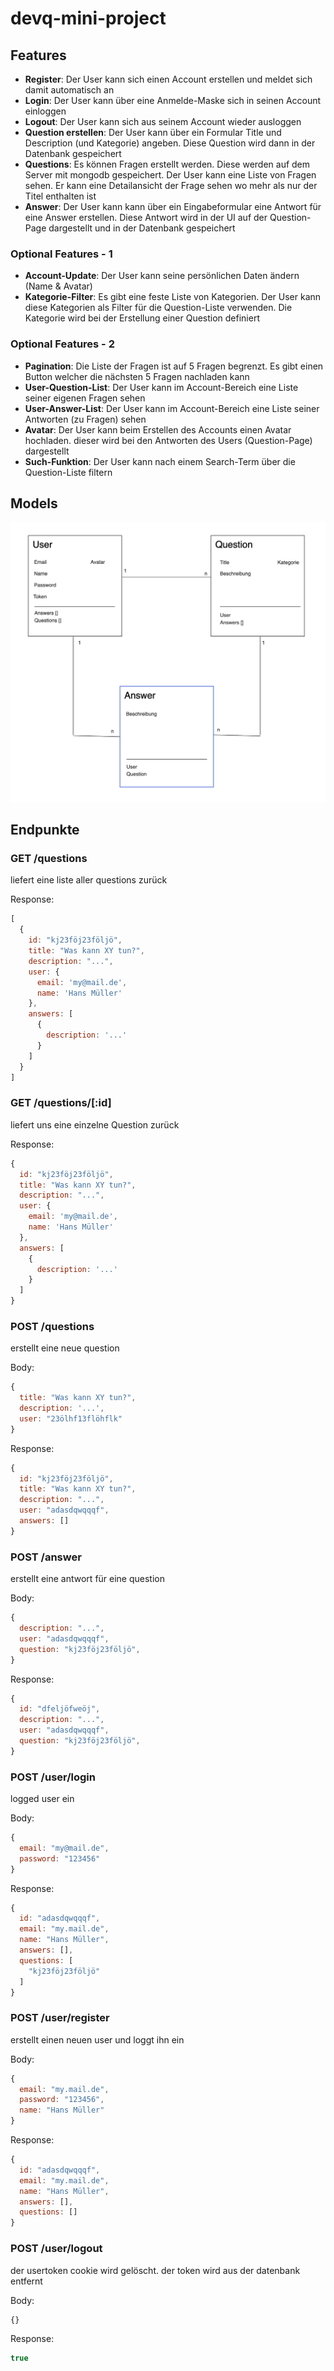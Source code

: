 # devq-mini-project


## Features

- **Register**: Der User kann sich einen Account erstellen und meldet sich damit automatisch an
- **Login**: Der User kann über eine Anmelde-Maske sich in seinen Account einloggen
- **Logout**: Der User kann sich aus seinem Account wieder ausloggen
- **Question erstellen**: Der User kann über ein Formular Title und Description (und Kategorie) angeben. Diese Question wird dann in der Datenbank gespeichert
- **Questions**: Es können Fragen erstellt werden. Diese werden auf dem Server mit mongodb gespeichert. Der User kann eine Liste von Fragen sehen. Er kann eine Detailansicht der Frage sehen wo mehr als nur der Titel enthalten ist
- **Answer**: Der User kann kann über ein Eingabeformular eine Antwort für eine Answer erstellen. Diese Antwort wird in der UI auf der Question-Page dargestellt und in der Datenbank gespeichert

### Optional Features - 1

- **Account-Update**: Der User kann seine persönlichen Daten ändern (Name & Avatar)
- **Kategorie-Filter**: Es gibt eine feste Liste von Kategorien. Der User kann diese Kategorien als Filter für die Question-Liste verwenden. Die Kategorie wird bei der Erstellung einer Question definiert

### Optional Features - 2

- **Pagination**: Die Liste der Fragen ist auf 5 Fragen begrenzt. Es gibt einen Button welcher die nächsten 5 Fragen nachladen kann
- **User-Question-List**: Der User kann im Account-Bereich eine Liste seiner eigenen Fragen sehen
- **User-Answer-List**: Der User kann im Account-Bereich eine Liste seiner Antworten (zu Fragen) sehen
- **Avatar**: Der User kann beim Erstellen des Accounts einen Avatar hochladen. dieser wird bei den Antworten des Users (Question-Page) dargestellt
- **Such-Funktion**: Der User kann nach einem Search-Term über die Question-Liste filtern


## Models

![Model-Relations](images/Model-Relations.png)

## Endpunkte

### GET /questions

liefert eine liste aller questions zurück

Response:
```javascript
[
  {
    id: "kj23föj23följö",
    title: "Was kann XY tun?",
    description: "...",
    user: {
      email: 'my@mail.de',
      name: 'Hans Müller'
    },
    answers: [
      {
        description: '...'
      }
    ]
  }
]
```

### GET /questions/[:id]

liefert uns eine einzelne Question zurück

Response:
```javascript
{
  id: "kj23föj23följö",
  title: "Was kann XY tun?",
  description: "...",
  user: {
    email: 'my@mail.de',
    name: 'Hans Müller'
  },
  answers: [
    {
      description: '...'
    }
  ]
}
```

### POST /questions

erstellt eine neue question

Body:
```javascript
{
  title: "Was kann XY tun?",
  description: '...',
  user: "23ölhf13flöhflk"
}
```

Response:
```javascript
{
  id: "kj23föj23följö",
  title: "Was kann XY tun?",
  description: "...",
  user: "adasdqwqqqf",
  answers: []
}
```

### POST /answer

erstellt eine antwort für eine question

Body:
```javascript
{
  description: "...",
  user: "adasdqwqqqf",
  question: "kj23föj23följö",
}
```

Response:
```javascript
{
  id: "dfeljöfweöj",
  description: "...",
  user: "adasdqwqqqf",
  question: "kj23föj23följö",
}
```

### POST /user/login

logged user ein

Body:
```javascript
{
  email: "my@mail.de",
  password: "123456"
}
```

Response:
```javascript
{
  id: "adasdqwqqqf",
  email: "my.mail.de",
  name: "Hans Müller",
  answers: [],
  questions: [
    "kj23föj23följö"
  ]
}
```


### POST /user/register

erstellt einen neuen user und loggt ihn ein

Body:
```javascript
{
  email: "my.mail.de",
  password: "123456",
  name: "Hans Müller"
}
```

Response:
```javascript
{
  id: "adasdqwqqqf",
  email: "my.mail.de",
  name: "Hans Müller",
  answers: [],
  questions: []
}
```

### POST /user/logout

der usertoken cookie wird gelöscht. der token wird aus der datenbank entfernt

Body:
```javascript
{}
```
Response:
```javascript
true
```
